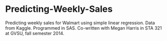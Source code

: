# Predicting-Weekly-Sales
Predicting weekly sales for Walmart using simple linear regression. Data from Kaggle. Programmed in SAS. Co-written with Megan Harris in STA 321 at GVSU, fall semester 2014.

